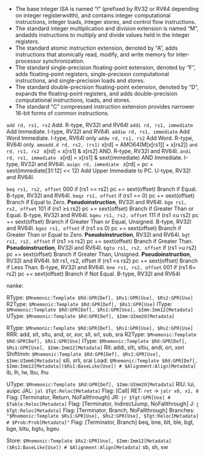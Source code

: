 - The base integer ISA is named “I” (prefixed by RV32 or RV64 depending on integer registerwidth), and contains integer computational instructions, integer loads, integer stores, and control flow instructions. 
- The standard integer multiplication and division extension is named “M”, andadds instructions to multiply and divide values held in the integer registers. 
- The standard atomic instruction extension, denoted by “A”, adds instructions that atomically read, modify, and write
memory for inter-processor synchronization. 
- The standard single-precision floating-point extension, denoted by “F”, adds floating-point registers, single-precision computational instructions, and single-precision loads and stores. 
- The standard double-precision floating-point extension, denoted by “D”, expands the floating-point registers, and adds double-precision computational instructions, loads, and stores. 
- The standard “C” compressed instruction extension provides narrower 16-bit forms of common instructions.

`add rd, rs1, rs2`
    Add. R-type, RV32I and RV64I
`addi rd, rs1, immediate`
    Add Immediate. I-type, RV32I and RV64I.
`addiw rd, rs1, immediate`
    Add Word Immediate. I-type, RV64I only
`addw rd, rs1, rs2`
    Add Word. R-type, RV64I only.
`amoadd.d rd, rs2, (rs1)` 
    x[rd] = AMO64(M[x[rs1]] + x[rs2])
`and rd, rs1, rs2 `
    x[rd] = x[rs1] & x[rs2]
    AND. R-type, RV32I and RV64I.
`andi rd, rs1, immediate `
    x[rd] = x[rs1] & sext(immediate)
    AND Immediate. I-type, RV32I and RV64I.
`auipc rd, immediate `
    x[rd] = pc + sext(immediate[31:12] << 12)
    Add Upper Immediate to PC. U-type, RV32I and RV64I.

`beq rs1, rs2, offset` 000
    if (rs1 == rs2) pc += sext(offset)
    Branch if Equal. B-type, RV32I and RV64I.
`beqz rs1, offset` 
    if (rs1 == 0) pc += sext(offset)
    Branch if Equal to Zero. **Pseudoinstruction**, RV32I and RV64I.
`bge rs1, rs2, offset` 101 
    if (rs1 ≥s rs2) pc += sext(offset)
    Branch if Greater Than or Equal. B-type, RV32I and RV64I.
`bgeu rs1, rs2, offset` 111
    if (rs1 ≥u rs2) pc += sext(offset)
    Branch if Greater Than or Equal, Unsigned. B-type, RV32I and RV64I.
`bgez rs1, offset` 
    if (rs1 ≥s 0) pc += sext(offset)
    Branch if Greater Than or Equal to Zero. **Pseudoinstruction**, RV32I and RV64I.
`bgt rs1, rs2, offset` 
    if (rs1 >s rs2) pc += sext(offset)
    Branch if Greater Than. **Pseudoinstruction**, RV32I and RV64I.
`bgtu rs1, rs2, offset` 
    if (rs1 >u rs2) pc += sext(offset)
    Branch if Greater Than, Unsigned. **Pseudoinstruction**, RV32I and RV64I.
blt rs1, rs2, offset 
    if (rs1 <s rs2) pc += sext(offset)
    Branch if Less Than. B-type, RV32I and RV64I.
`bne rs1, rs2, offset` 001
    if (rs1 6= rs2) pc += sext(offset)
    Branch if Not Equal. B-type, RV32I and RV64I

nanke:

RType: `$Mnemonic:Template $Rd:GPR[Def], $Rs1:GPR[Use], $Rs2:GPR[Use]`
R2Type: `$Mnemonic:Template $Rd:GPR[Def], $Rs1:GPR[Use]`
IType: `$Mnemonic:Template $Rd:GPR[Def], $Rs1:GPR[Use], $Imm:Imm12[Metadata]`
UType: `$Mnemonic:Template $Rd:GPR[Def], $Imm:UImm20[Metadata]`


RType: `$Mnemonic:Template $Rd:GPR[Def], $Rs1:GPR[Use], $Rs2:GPR[Use]`
    RRR: add, slt, sltu, and, or, xor, sll, srl, sub, sra
R2Type: `$Mnemonic:Template $Rd:GPR[Def], $Rs1:GPR[Use]`
IType: `$Mnemonic:Template $Rd:GPR[Def], $Rs1:GPR[Use], $Imm:Imm12[Metadata]`
    RII: addi, slti, sltiu, andi, ori, xori
    ShiftImm: `$Mnemonic:Template $Rd:GPR[Def], $Rs1:GPR[Use], $Imm:UImm6[Metadata]`
        slli, srli, srai
    Load: `$Mnemonic:Template $Rd:GPR[Def], $Imm:Imm12[Metadata]($Rs1:BaseLike[Use]) # $Alignment:Align[Metadata]`
        lb, lh, lw, lbu, lhu

UType: `$Mnemonic:Template $Rd:GPR[Def], $Imm:UImm20[Metadata]`
    RIU: lui, auipc
    JAL: `jal $Tgt:Reloc[Metadata]` 
        Flag: [Call]
    RET: `ret`  -> `jalr x0, x1, 0`
        Flag: [Terminator, Return, NoFallthrough]
    JR: `jr $Tgt:GPR[Use] # $Table:Reloc[Metadata]`
        Flag: [Terminator, IndirectJump, NoFallthrough]
    J: `j $Tgt:Reloc[Metadata]`
        Flag: [Terminator, Branch, NoFallthrough]
Branches: `"$Mnemonic:Template $Rs1:GPR[Use], $Rs2:GPR[Use], $Tgt:Reloc[Metadata] # $Prob:Prob[Metadata]"`
    Flag: [Terminator, Branch]
    beq, bne, blt, ble, bgt, bge, bltu, bgtu, bgeu

Store: `$Mnemonic:Template $Rs2:GPR[Use], $Imm:Imm12[Metadata]($Rs1:BaseLike[Use]) # $Alignment:Align[Metadata]`
    sb, sh, sw
    

